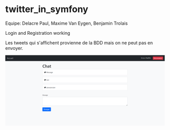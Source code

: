 # twitter_in_symfony

Equipe: Delacre Paul, Maxime Van Eygen, Benjamin Trolais

Login and Registration working

Les tweets qui s'affichent provienne de la BDD mais on ne peut pas en envoyer.

![](https://github.com/BenjaminFalcon27/twitter_in_symfony/blob/main/Capture%20d%E2%80%99%C3%A9cran%202023-02-27%20140123.png)
